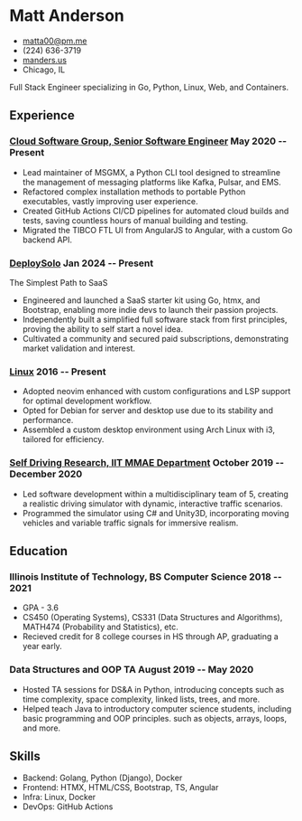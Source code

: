 # Matt Anderson

- <matta00@pm.me>
- (224) 636-3719
- [manders.us](https://www.manders.us/)
- Chicago, IL

Full Stack Engineer specializing in Go, Python, Linux, Web, and Containers.

## Experience

### <span>[Cloud Software Group, Senior Software Engineer](https://www.cloud.com/) </span> <span>May 2020 -- Present</span>

  - Lead maintainer of MSGMX, a Python CLI tool designed to streamline the management of messaging platforms like Kafka, Pulsar, and EMS. 
  - Refactored complex installation methods to portable Python executables, vastly improving user experience.
  - Created GitHub Actions CI/CD pipelines for automated cloud builds and tests, saving countless hours of manual building and testing.
  - Migrated the TIBCO FTL UI from AngularJS to Angular, with a custom Go backend API.

### <span>[DeploySolo](https://deploysolo.com)</span> <span>Jan 2024 -- Present</span>

The Simplest Path to SaaS

   - Engineered and launched a SaaS starter kit using Go, htmx, and Bootstrap, enabling more indie devs to launch their passion projects.
   - Independently built a simplified full software stack from first principles, proving the ability to self start a novel idea.
   - Cultivated a community and secured paid subscriptions, demonstrating market validation and interest.

### <span>[Linux](https://github.com/mannders00/dotfiles)</span> <span>2016 -- Present</span>

  - Adopted neovim enhanced with custom configurations and LSP support for optimal development workflow.
  - Opted for Debian for server and desktop use due to its stability and performance.
  - Assembled a custom desktop environment using Arch Linux with i3, tailored for efficiency.

### <span>[Self Driving Research, IIT MMAE Department](https://manders.us/project/driving-simulator)</span> <span>October 2019 -- December 2020</span>

  - Led software development within a multidisciplinary team of 5, creating a realistic driving simulator with dynamic, interactive traffic scenarios.
  - Programmed the simulator using C# and Unity3D, incorporating moving vehicles and variable traffic signals for immersive realism.

## Education

### <span>Illinois Institute of Technology, BS Computer Science</span> <span>2018 -- 2021</span>

  - GPA - 3.6
  - CS450 (Operating Systems), CS331 (Data Structures and Algorithms), MATH474 (Probability and Statistics), etc.
  - Recieved credit for 8 college courses in HS through AP, graduating a year early.

### <span>Data Structures and OOP TA</span> <span>August 2019 -- May 2020</span>

  - Hosted TA sessions for DS&A in Python, introducing concepts such as time
complexity, space complexity, linked lists, trees, and more.
  - Helped teach Java to introductory computer science students, including basic programming and OOP principles.
such as objects, arrays, loops, and more.

## Skills

  - Backend: Golang, Python (Django), Docker
  - Frontend: HTMX, HTML/CSS, Bootstrap, TS, Angular
  - Infra: Linux, Docker
  - DevOps: GitHub Actions
